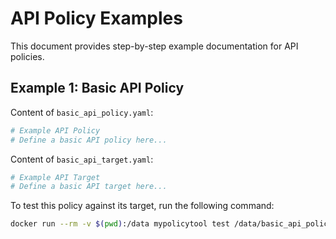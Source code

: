 # API Policy Examples

This document provides step-by-step example documentation for API policies.

## Example 1: Basic API Policy

Content of `basic_api_policy.yaml`:

```yaml
# Example API Policy
# Define a basic API policy here...
```

Content of `basic_api_target.yaml`:

```yaml
# Example API Target
# Define a basic API target here...
```

To test this policy against its target, run the following command:

```bash
docker run --rm -v $(pwd):/data mypolicytool test /data/basic_api_policy.yaml /data/basic_api_target.yaml
```
